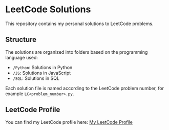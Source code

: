 # LeetCode Solutions

This repository contains my personal solutions to LeetCode problems.

## Structure

The solutions are organized into folders based on the programming language used:

-   `/Python`: Solutions in Python
-   `/JS`: Solutions in JavaScript
-   `/SQL`: Solutions in SQL

Each solution file is named according to the LeetCode problem number, for example `LC<problem_number>.py`.

## LeetCode Profile

You can find my LeetCode profile here: [My LeetCode Profile](https://leetcode.com/u/alexthelegend233/)